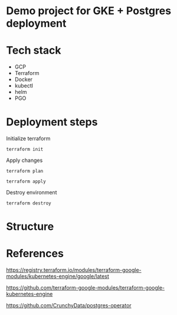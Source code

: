 # Demo project for GKE + Postgres deployment

# Tech stack

* GCP
* Terraform
* Docker
* kubectl
* helm
* PGO


# Deployment steps

Initialize terraform
```
terraform init
```

Apply changes
```
terraform plan

terraform apply
```

Destroy environment
```
terraform destroy
```

# Structure


# References

https://registry.terraform.io/modules/terraform-google-modules/kubernetes-engine/google/latest

https://github.com/terraform-google-modules/terraform-google-kubernetes-engine

https://github.com/CrunchyData/postgres-operator


